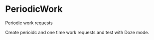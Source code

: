 # PeriodicWork
Periodic work requests

Create perioidc and one time work requests and test with Doze mode.
